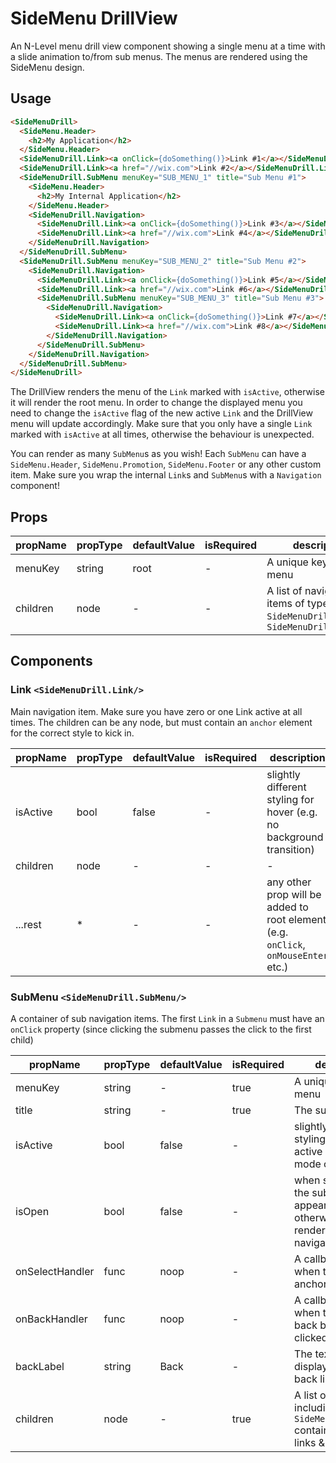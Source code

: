 # SideMenu DrillView

An N-Level menu drill view component showing a single menu at a time with a slide animation to/from sub menus.
The menus are rendered using the SideMenu design.

## Usage

```html
<SideMenuDrill>
  <SideMenu.Header>
    <h2>My Application</h2>
  </SideMenu.Header>
  <SideMenuDrill.Link><a onClick={doSomething()}>Link #1</a></SideMenuDrill.Link>
  <SideMenuDrill.Link><a href="//wix.com">Link #2</a></SideMenuDrill.Link>
  <SideMenuDrill.SubMenu menuKey="SUB_MENU_1" title="Sub Menu #1">
    <SideMenu.Header>
      <h2>My Internal Application</h2>
    </SideMenu.Header>
    <SideMenuDrill.Navigation>
      <SideMenuDrill.Link><a onClick={doSomething()}>Link #3</a></SideMenuDrill.Link>
      <SideMenuDrill.Link><a href="//wix.com">Link #4</a></SideMenuDrill.Link>
    </SideMenuDrill.Navigation>
  </SideMenuDrill.SubMenu>
  <SideMenuDrill.SubMenu menuKey="SUB_MENU_2" title="Sub Menu #2">
    <SideMenuDrill.Navigation>
      <SideMenuDrill.Link><a onClick={doSomething()}>Link #5</a></SideMenuDrill.Link>
      <SideMenuDrill.Link><a href="//wix.com">Link #6</a></SideMenuDrill.Link>
      <SideMenuDrill.SubMenu menuKey="SUB_MENU_3" title="Sub Menu #3">
        <SideMenuDrill.Navigation>
          <SideMenuDrill.Link><a onClick={doSomething()}>Link #7</a></SideMenuDrill.Link>
          <SideMenuDrill.Link><a href="//wix.com">Link #8</a></SideMenuDrill.Link>
        </SideMenuDrill.Navigation>
      </SideMenuDrill.SubMenu>
    </SideMenuDrill.Navigation>
  </SideMenuDrill.SubMenu>
</SideMenuDrill>
```

The DrillView renders the menu of the `Link` marked with `isActive`, otherwise it will render the root menu.
In order to change the displayed menu you need to change the `isActive` flag of the new active `Link` and the DrillView menu will update accordingly.
Make sure that you only have a single `Link` marked with `isActive` at all times, otherwise the behaviour is unexpected.

You can render as many `SubMenu`s as you wish! Each `SubMenu` can have a `SideMenu.Header`, `SideMenu.Promotion`, `SideMenu.Footer` or any other custom item.
Make sure you wrap the internal `Link`s and `SubMenu`s with a `Navigation` component! 


## Props

| propName          | propType | defaultValue | isRequired | description                                                                        |
| -                 | -        | -            | -          | -                                                                                  |
| menuKey           | string   | root         | -          | A unique key for the menu                                                          |
| children          | node     | -            | -          | A list of navigation items of types `SideMenuDrill.Link`, `SideMenuDrill.SubMenu`  |

## Components

### Link `<SideMenuDrill.Link/>`

Main navigation item. Make sure you have zero or one Link active at all times.
The children can be any node, but must contain an `anchor` element for the correct style to kick in.

| propName          | propType | defaultValue | isRequired | description                                                                        |
| -                 | -        | -            | -          | -                                                                                  |
| isActive          | bool     | false        | -          | slightly different styling for hover (e.g. no background transition)               |
| children          | node     | -            | -          | -                                                                                  |
| ...rest           | *        | -            | -          | any other prop will be added to root element (e.g. `onClick`, `onMouseEnter` etc.) |

### SubMenu `<SideMenuDrill.SubMenu/>`

A container of sub navigation items.
The first `Link` in a `Submenu` must have an `onClick` property (since clicking the submenu passes the click to the first child)

| propName          | propType | defaultValue | isRequired | description                                                                                             |
| -                 | -        | -            | -          | -                                                                                                       |
| menuKey           | string   | -            | true       | A unique key for the menu                                                                               |
| title             | string   | -            | true       | The sub menu's title                                                                                    |
| isActive          | bool     | false        | -          | slightly different styling to indicate active link (closed mode only)                                   |
| isOpen            | bool     | false        | -          | when set to `false` the sub menu will appear like a `Link`, otherwise it will render the sub navigation |
| onSelectHandler   | func     | noop         | -          | A callback to call when the sub menu anchor is clicked                                                  |
| onBackHandler     | func     | noop         | -          | A callback to call when the sub menu back button is clicked                                             |
| backLabel         | string   | Back         | -          | The text that will be displayed on the back link                                                        |
| children          | node     | -            | true       | A list of child nodes including `SideMenu.Navigation` containing more links & sub menus                 |